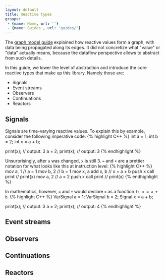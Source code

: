 ```yaml
---
layout: default
title: Reactive types
groups: 
 - {name: Home, url: ''}
 - {name: Guides , url: 'guides/'}
---
```


The [graph model guide]() explained how reactive values form a graph, with data being propagated along its edges.
It did not concretize what "value" or "data" actually means, because the dataflow perspective allows to abstract from such details.

In this guide, we lower the level of abstraction and introduce the core reactive types that make up this library.
Namely those are:

- Signals
- Event streams
- Observers
- Continuations
- Reactors

## Signals

Signals are time-varying reactive values.
To explain this by example, consider the following imperative code:
{% highlight C++ %}
int a = 1;
int b = 2;
int x = a + b;

print(x); // output: 3
a = 2;
print(x); // output: 3
{% endhighlight %}

Unsurprisingly, after `a` was changed, `x` is still 3.
`=` and `+` are a prettier notation for what looks like this at instruction level:
{% highlight C++ %}
mov a, 1	// a = 1
mov b, 2	// b = 1
mov x, a 
add x, b	// x = a + b
push x
call print	// print(x)
mov a, 2	// a = 2
push x
call print	// print(x)
{% endhighlight %}

In mathematics, however, `=` and `+` would declare `x` as a function `f: x = a + b`.
{% highlight C++ %}
VarSignal<int> a = 1;
VarSignal<int> b = 2;
Signal<int>    x = a + b;

print(x); // output: 3
a = 2;
print(x); // output: 4
{% endhighlight %}



## Event streams



## Observers



## Continuations



## Reactors